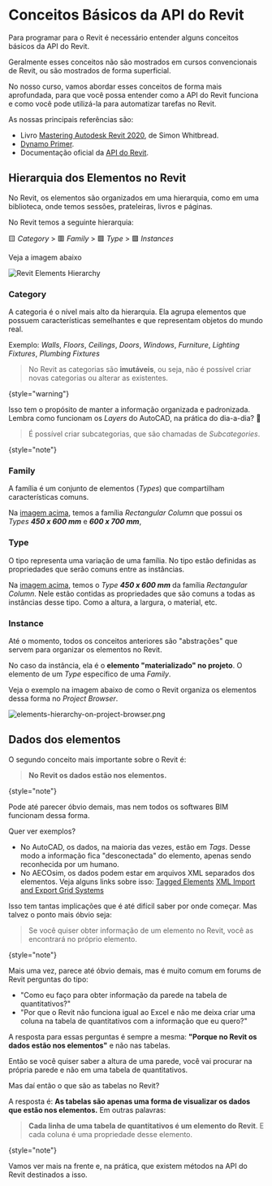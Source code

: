 # Conceitos Básicos da API do Revit

Para programar para o Revit é necessário entender alguns conceitos básicos da API do Revit.

Geralmente esses conceitos não são mostrados em cursos convencionais de Revit, ou são mostrados de forma superficial.

No nosso curso, vamos abordar esses conceitos de forma mais aprofundada, 
para que você possa entender como a API do Revit funciona e como você pode utilizá-la para automatizar tarefas no Revit.

As nossas principais referências são: 

* Livro [Mastering Autodesk Revit 2020](https://amzn.to/3NZIj1Y), de Simon 
Whitbread.
* [Dynamo Primer](https://primer.dynamobim.org/).
* Documentação oficial da [API do Revit](https://www.revitapidocs.com/2024/).

## Hierarquia dos Elementos no Revit

No Revit, os elementos são organizados em uma hierarquia, como em uma biblioteca, 
onde temos sessões, prateleiras, livros e páginas.

No Revit temos a seguinte hierarquia:

🟨 _Category_ > 🟥 _Family_ > 🟩 _Type_ > 🟪 _Instances_

Veja a imagem abaixo

<img src="revit-elements-hierarchy.png" alt="Revit Elements Hierarchy" id="revit-elements-hierarchy-image"/>

### Category

A categoria é o nível mais alto da hierarquia. Ela agrupa elementos que possuem características semelhantes e que 
representam objetos do mundo real.

Exemplo: _Walls_, _Floors_, _Ceilings_, _Doors_, _Windows_, _Furniture_, _Lighting Fixtures_, _Plumbing Fixtures_

> No Revit as categorias são **imutáveis**, ou seja, não é possível criar novas categorias ou alterar as existentes.
> 
{style="warning"}

Isso tem o propósito de manter a informação organizada e padronizada. Lembra como funcionam os _Layers_ do AutoCAD, na prática 
do dia-a-dia? 🤯

> É possível criar subcategorias, que são chamadas de _Subcategories_.
> 
{style="note"}

### Family

A família é um conjunto de elementos (_Types_) que compartilham características comuns. 

Na [imagem acima](#revit-elements-hierarchy-image), temos a família _Rectangular Column_ que possui 
os _Types_ _**450 x 600 mm**_ e _**600 x 700 mm**_,

### Type

O tipo representa uma variação de uma família. No tipo estão definidas as propriedades que serão comuns entre as instâncias.

Na [imagem acima](#revit-elements-hierarchy-image), temos o _Type_ **_450 x 600 mm_** da família _Rectangular Column_.
Nele estão contidas as propriedades que são comuns a todas as instâncias desse tipo. Como a altura, a largura, o material, etc.

### Instance

Até o momento, todos os conceitos anteriores são "abstrações" que servem para organizar os elementos no Revit.

No caso da instância, ela é o **elemento "materializado" no projeto**. O elemento de um _Type_ específico de uma _Family_.

Veja o exemplo na imagem abaixo de como o Revit organiza os elementos dessa forma no _Project Browser_.

![elements-hierarchy-on-project-browser.png](elements-hierarchy-on-project-browser.png)

## Dados dos elementos

O segundo conceito mais importante sobre o Revit é:

> **No Revit os dados estão nos elementos.**
> 
{style="note"}

Pode até parecer óbvio demais, mas nem todos os softwares BIM funcionam dessa forma.

Quer ver exemplos?

* No AutoCAD, os dados, na maioria das vezes, estão em _Tags_. Desse modo a informação fica "desconectada" do elemento, apenas sendo reconhecida por um humano.
* No AECOsim, os dados podem estar em arquivos XML separados dos elementos. Veja alguns links sobre isso:
<a href="https://docs.bentley.com/LiveContent/web/AECOsim%20Building%20Designer%20Help-v5/en/GUID-ACA8D618-A87D-4AE4-FFE4-227E77130AF1.html?form=MG0AV3">Tagged Elements</a>
<a href="https://docs.bentley.com/LiveContent/web/AECOsim%20Building%20Designer%20Help-v5/en/GridSystemXMLImportExportDbox.html?form=MG0AV3">XML Import and Export Grid Systems</a>

Isso tem tantas implicações que é até difícil saber por onde começar. Mas talvez o ponto mais óbvio seja:

> Se você quiser obter informação de um elemento no Revit, você as encontrará no próprio elemento.
> 
{style="note"}

Mais uma vez, parece até óbvio demais, mas é muito comum em forums de Revit perguntas do tipo:

* "Como eu faço para obter informação da parede na tabela de quantitativos?"
* "Por que o Revit não funciona igual ao Excel e não me deixa criar uma coluna na tabela de quantitativos com a informação que eu quero?"

A resposta para essas perguntas é sempre a mesma: **"Porque no Revit os dados estão nos elementos"** e não nas tabelas.

Então se você quiser saber a altura de uma parede, você vai procurar na própria parede e não em uma tabela de quantitativos.

Mas daí então o que são as tabelas no Revit? 

A resposta é: **As tabelas são apenas uma forma de visualizar os dados que estão nos elementos.** Em outras palavras:

> **Cada linha de uma tabela de quantitativos é um elemento do Revit**. E cada coluna é uma propriedade desse elemento.
> 
{style="note"}

Vamos ver mais na frente e, na prática, que existem métodos na API do Revit destinados a isso.